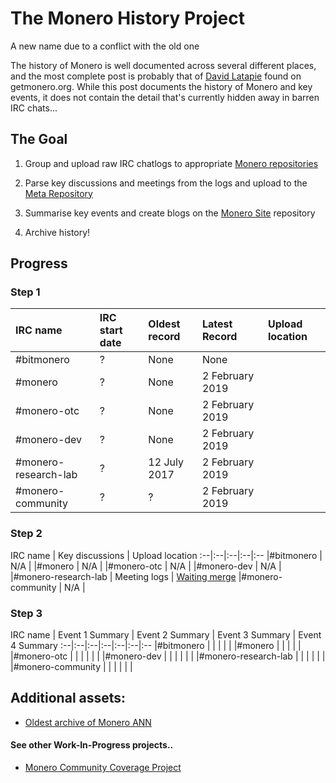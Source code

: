 # The Monero History Project 

A new name due to a conflict with the old one 

The history of Monero is well documented across several different places, and the most complete post is probably that of [David Latapie](https://forum.getmonero.org/20/general-discussion/211/history-of-monero) found on getmonero.org. While this post documents the history of Monero and key events, it does not contain the detail that's currently hidden away in barren IRC chats...

## The Goal

1) Group and upload raw IRC chatlogs to appropriate [Monero repositories](https://github.com/monero-project)

2) Parse key discussions and meetings from the logs and upload to the [Meta Repository](https://github.com/monero-project/meta)

3) Summarise key events and create blogs on the [Monero Site](https://repo.getmonero.org/monero-project/monero-site) repository

4) Archive history!

## Progress

### Step 1

IRC name | IRC start date | Oldest record | Latest Record | Upload location
:-- | :-- | :-- | :-- | :--
|#bitmonero | ? | None | None | 
|#monero | ? | None | 2 February 2019 |
|#monero-otc | ? | None | 2 February 2019 |
|#monero-dev | ? | None | 2 February 2019 |
|#monero-research-lab | ? | 12 July 2017 | 2 February 2019 |
|#monero-community| ? | ? | 2 February 2019 |

### Step 2

IRC name | Key discussions | Upload location
:--|:--|:--|:--|:--
|#bitmonero | N/A | 
|#monero | N/A | 
|#monero-otc | N/A | 
|#monero-dev | N/A | 
|#monero-research-lab | Meeting logs | [Waiting merge](https://github.com/monero-project/research-lab/pull/48)
|#monero-community | N/A |

### Step 3

IRC name | Event 1 Summary | Event 2 Summary | Event 3 Summary | Event 4 Summary
:--|:--|:--|:--|:--|:--|:--
|#bitmonero | | | | | 
|#monero  | | | | |  
|#monero-otc | | | | | | 
|#monero-dev | | | | | | 
|#monero-research-lab | | | | | |
|#monero-community | | | | | | 

## Additional assets:

- [Oldest archive of Monero ANN](https://archive.fo/d0zD0)

#### See other Work-In-Progress projects..
 - [Monero Community Coverage Project](https://www.reddit.com/r/MoneroCommunity/comments/ac8war/monero_community_coverage_v2/)
